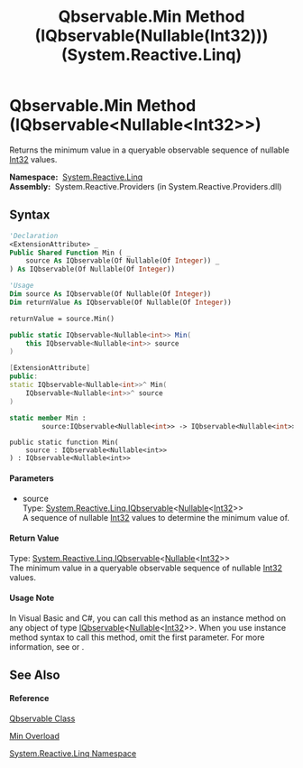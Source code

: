 ﻿---
title: Qbservable.Min Method (IQbservable(Nullable(Int32))) (System.Reactive.Linq)
TOCTitle: Min Method (IQbservable(Nullable(Int32)))
ms:assetid: M:System.Reactive.Linq.Qbservable.Min(System.Reactive.Linq.IQbservable{System.Nullable{System.Int32}})
ms:mtpsurl: https://msdn.microsoft.com/en-us/library/system.reactive.linq.qbservable.min(v=VS.103)
ms:contentKeyID: 36068420
ms.date: 06/28/2011
mtps_version: v=VS.103
dev_langs:
- vb
- csharp
- c++
- fsharp
- jscript
---

# Qbservable.Min Method (IQbservable\<Nullable\<Int32\>\>)

Returns the minimum value in a queryable observable sequence of nullable [Int32](https://msdn.microsoft.com/en-us/library/td2s409d) values.

**Namespace:**  [System.Reactive.Linq](hh211929\(v=vs.103\).md)  
**Assembly:**  System.Reactive.Providers (in System.Reactive.Providers.dll)

## Syntax

``` vb
'Declaration
<ExtensionAttribute> _
Public Shared Function Min ( _
    source As IQbservable(Of Nullable(Of Integer)) _
) As IQbservable(Of Nullable(Of Integer))
```

``` vb
'Usage
Dim source As IQbservable(Of Nullable(Of Integer))
Dim returnValue As IQbservable(Of Nullable(Of Integer))

returnValue = source.Min()
```

``` csharp
public static IQbservable<Nullable<int>> Min(
    this IQbservable<Nullable<int>> source
)
```

``` c++
[ExtensionAttribute]
public:
static IQbservable<Nullable<int>>^ Min(
    IQbservable<Nullable<int>>^ source
)
```

``` fsharp
static member Min : 
        source:IQbservable<Nullable<int>> -> IQbservable<Nullable<int>> 
```

``` jscript
public static function Min(
    source : IQbservable<Nullable<int>>
) : IQbservable<Nullable<int>>
```

#### Parameters

  - source  
    Type: [System.Reactive.Linq.IQbservable](hh229328\(v=vs.103\).md)\<[Nullable](https://msdn.microsoft.com/en-us/library/b3h38hb0)\<[Int32](https://msdn.microsoft.com/en-us/library/td2s409d)\>\>  
    A sequence of nullable [Int32](https://msdn.microsoft.com/en-us/library/td2s409d) values to determine the minimum value of.  

#### Return Value

Type: [System.Reactive.Linq.IQbservable](hh229328\(v=vs.103\).md)\<[Nullable](https://msdn.microsoft.com/en-us/library/b3h38hb0)\<[Int32](https://msdn.microsoft.com/en-us/library/td2s409d)\>\>  
The minimum value in a queryable observable sequence of nullable [Int32](https://msdn.microsoft.com/en-us/library/td2s409d) values.  

#### Usage Note

In Visual Basic and C\#, you can call this method as an instance method on any object of type [IQbservable](hh229328\(v=vs.103\).md)\<[Nullable](https://msdn.microsoft.com/en-us/library/b3h38hb0)\<[Int32](https://msdn.microsoft.com/en-us/library/td2s409d)\>\>. When you use instance method syntax to call this method, omit the first parameter. For more information, see [](https://msdn.microsoft.com/en-us/library/Bb384936) or [](https://msdn.microsoft.com/en-us/library/Bb383977).

## See Also

#### Reference

[Qbservable Class](hh211693\(v=vs.103\).md)

[Min Overload](hh212012\(v=vs.103\).md)

[System.Reactive.Linq Namespace](hh211929\(v=vs.103\).md)


